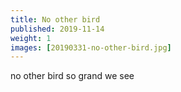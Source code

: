 ```yaml
---
title: No other bird
published: 2019-11-14
weight: 1
images: [20190331-no-other-bird.jpg]
---
```


no other bird so grand we see

